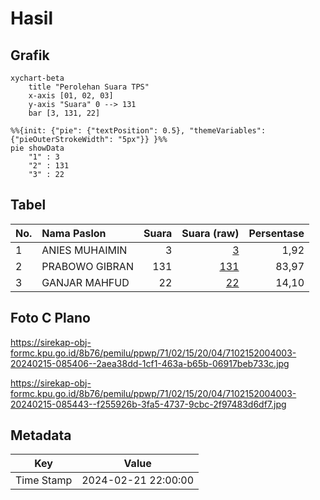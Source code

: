 # Hasil

## Grafik

```mermaid
xychart-beta
    title "Perolehan Suara TPS"
    x-axis [01, 02, 03]
    y-axis "Suara" 0 --> 131
    bar [3, 131, 22]
```

```mermaid
%%{init: {"pie": {"textPosition": 0.5}, "themeVariables": {"pieOuterStrokeWidth": "5px"}} }%%
pie showData
    "1" : 3
    "2" : 131
    "3" : 22
```

## Tabel

| No. | Nama Paslon    | Suara | Suara (raw) | Persentase |
|:--- |:-------------- | -----:| -----------:| ----------:|
| 1   | ANIES MUHAIMIN | 3     | [3][p-1]    | 1,92       |
| 2   | PRABOWO GIBRAN | 131   | [131][p-2]  | 83,97      |
| 3   | GANJAR MAHFUD  | 22    | [22][p-3]   | 14,10      |


[p-1]: https://github.com/gigit-pemilu/pemilu-2024-71-sulawesi-utara/blob/main/pilpres/hitung-suara/sub/71-sulawesi-utara/sub/02-minahasa/sub/15-tombariri/sub/2004-ranowangko/sub/003-tps/sub/paslon-1.txt
[p-2]: https://github.com/gigit-pemilu/pemilu-2024-71-sulawesi-utara/blob/main/pilpres/hitung-suara/sub/71-sulawesi-utara/sub/02-minahasa/sub/15-tombariri/sub/2004-ranowangko/sub/003-tps/sub/paslon-2.txt
[p-3]: https://github.com/gigit-pemilu/pemilu-2024-71-sulawesi-utara/blob/main/pilpres/hitung-suara/sub/71-sulawesi-utara/sub/02-minahasa/sub/15-tombariri/sub/2004-ranowangko/sub/003-tps/sub/paslon-3.txt

## Foto C Plano

https://sirekap-obj-formc.kpu.go.id/8b76/pemilu/ppwp/71/02/15/20/04/7102152004003-20240215-085406--2aea38dd-1cf1-463a-b65b-06917beb733c.jpg

https://sirekap-obj-formc.kpu.go.id/8b76/pemilu/ppwp/71/02/15/20/04/7102152004003-20240215-085443--f255926b-3fa5-4737-9cbc-2f97483d6df7.jpg


## Metadata

| Key        | Value               |
| ---------- | ------------------- |
| Time Stamp | 2024-02-21 22:00:00 |



